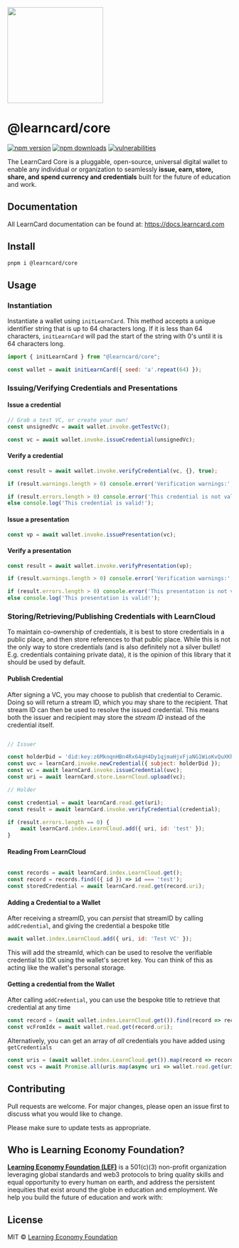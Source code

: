[<img src="https://user-images.githubusercontent.com/2185016/190510561-294db809-09fd-4771-9749-6c0e0f4144fd.png" width="215"/>](https://learncard.com)

# @learncard/core

[![npm version](https://img.shields.io/npm/v/@learncard/core)](https://www.npmjs.com/package/@learncard/core)
[![npm downloads](https://img.shields.io/npm/dw/@learncard/core)](https://www.npmjs.com/package/@learncard/core)
[![vulnerabilities](https://img.shields.io/snyk/vulnerabilities/npm/@learncard/core)](https://www.npmjs.com/package/@learncard/core)

The LearnCard Core is a pluggable, open-source, universal digital wallet to enable any individual or organization to seamlessly **issue, earn, store, share, and spend currency and credentials** built for the future of education and work.

## Documentation
All LearnCard documentation can be found at:
https://docs.learncard.com

## Install

```bash
pnpm i @learncard/core
```

## Usage

### Instantiation

Instantiate a wallet using `initLearnCard`. This method accepts a unique identifier string that is 
up to 64 characters long. If it is less than 64 characters, `initLearnCard` will pad the start of
the string with 0's until it is 64 characters long.

```js
import { initLearnCard } from "@learncard/core";

const wallet = await initLearnCard({ seed: 'a'.repeat(64) });
```

### Issuing/Verifying Credentials and Presentations

#### Issue a credential
```js
// Grab a test VC, or create your own!
const unsignedVc = await wallet.invoke.getTestVc();

const vc = await wallet.invoke.issueCredential(unsignedVc);
```

#### Verify a credential
```js
const result = await wallet.invoke.verifyCredential(vc, {}, true);

if (result.warnings.length > 0) console.error('Verification warnings:', result.warnings);

if (result.errors.length > 0) console.error('This credential is not valid!', result.errors);
else console.log('This credential is valid!');
```

#### Issue a presentation
```js
const vp = await wallet.invoke.issuePresentation(vc);
```

#### Verify a presentation
```js
const result = await wallet.invoke.verifyPresentation(vp);

if (result.warnings.length > 0) console.error('Verification warnings:', result.warnings);

if (result.errors.length > 0) console.error('This presentation is not valid!', result.errors);
else console.log('This presentation is valid!');
```

### Storing/Retrieving/Publishing Credentials with LearnCloud

To maintain co-ownership of credentials, it is best to store credentials in a public place, and then
store references to that public place. While this is not the only way to store credentials (and is
also definitely not a silver bullet! E.g. credentials containing private data), it is the opinion of
this library that it should be used by default.

#### Publish Credential 

After signing a VC, you may choose to publish that credential to Ceramic. Doing so will return a
stream ID, which you may share to the recipient. That stream ID can then be used to resolve the 
issued credential. This means both the issuer and recipient may store the _stream ID_ instead of the
credential itself.

```js

// Issuer

const holderDid = 'did:key:z6MknqnHBn4Rx64gH4Dy1qjmaHjxFjaNG1WioKvQuXKhEKL5'
const uvc = learnCard.invoke.newCredential({ subject: holderDid });
const vc = await learnCard.invoke.issueCredential(uvc);
const uri = await learnCard.store.LearnCloud.upload(vc);

// Holder

const credential = await learnCard.read.get(uri);
const result = await learnCard.invoke.verifyCredential(credential);

if (result.errors.length == 0) {
    await learnCard.index.LearnCloud.add({ uri, id: 'test' });
}

```

#### Reading From LearnCloud


```js

const records = await learnCard.index.LearnCloud.get();
const record = records.find(({ id }) => id === 'test');
const storedCredential = await learnCard.read.get(record.uri);

```

#### Adding a Credential to a Wallet

After receiving a streamID, you can _persist_ that streamID by calling `addCredential`, and giving
the credential a bespoke title

```js
await wallet.index.LearnCloud.add({ uri, id: 'Test VC' });
```

This will add the streamId, which can be used to resolve the verifiable credential to IDX using the
wallet's secret key. You can think of this as acting like the wallet's personal storage.

#### Getting a credential from the Wallet

After calling `addCredential`, you can use the bespoke title to retrieve that credential at any time

```js
const record = (await wallet.index.LearnCloud.get()).find(record => record.id === 'Test VC');
const vcFromIdx = await wallet.read.get(record.uri);
```

Alternatively, you can get an array of _all_ credentials you have added using `getCredentials`

```js
const uris = (await wallet.index.LearnCloud.get()).map(record => record.uri);
const vcs = await Promise.all(uris.map(async uri => wallet.read.get(uri)));
```

## Contributing
Pull requests are welcome. For major changes, please open an issue first to discuss what you would like to change.

Please make sure to update tests as appropriate.

## Who is Learning Economy Foundation?

**[Learning Economy Foundation (LEF)](https://www.learningeconomy.io)** is a 501(c)(3) non-profit organization leveraging global standards and web3 protocols to bring quality skills and equal opportunity to every human on earth, and address the persistent inequities that exist around the globe in education and employment. We help you build the future of education and work with:


## License

MIT © [Learning Economy Foundation](https://github.com/Learning-Economy-Foundation)
